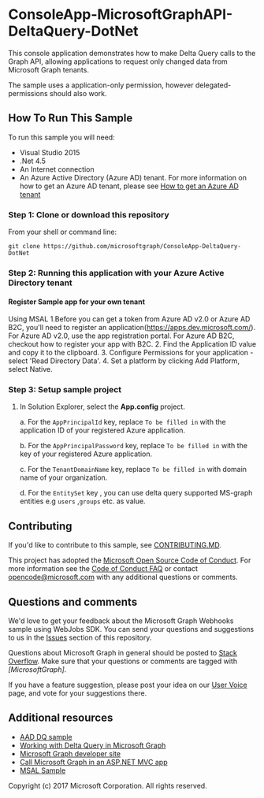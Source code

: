 # ConsoleApp-MicrosoftGraphAPI-DeltaQuery-DotNet

This console application demonstrates how to make Delta Query calls to the Graph API, allowing applications to request only changed data from Microsoft Graph tenants.

The sample uses a application-only permission, however delegated-permissions should also work.


## How To Run This Sample

To run this sample you will need:
- Visual Studio 2015
- .Net 4.5
- An Internet connection
- An Azure Active Directory (Azure AD) tenant. For more information on how to get an Azure AD tenant, please see [How to get an Azure AD tenant](https://azure.microsoft.com/en-us/documentation/articles/active-directory-howto-tenant/) 

### Step 1:  Clone or download this repository

From your shell or command line:

`git clone https://github.com/microsoftgraph/ConsoleApp-DeltaQuery-DotNet`

### Step 2:  Running this application with your Azure Active Directory tenant

#### Register Sample app for your own tenant

Using MSAL
1.Before you can get a token from Azure AD v2.0 or Azure AD B2C, you'll need to register an application(https://apps.dev.microsoft.com/). For Azure AD v2.0, use the app registration portal. For Azure AD B2C, checkout how to register your app with B2C.
2. Find the Application ID value and copy it to the clipboard.
3. Configure Permissions for your application - select 'Read Directory Data'.
4. Set a platform by clicking Add Platform, select Native.


###  Step 3: Setup sample project

1. In Solution Explorer, select the **App.config** project.

	a. For the `AppPrincipalId` key, replace `To be filled in` with the application ID of your registered Azure application.
	
	b. For the `AppPrincipalPassword` key, replace `To be filled in` with the key of your registered Azure application.  
	
	c. For the `TenantDomainName` key, replace `To be filled in` with domain name of your organization.

    d. For the `EntitySet` key , you can use delta query supported MS-graph entities e.g `users` ,`groups` etc. as value.

<a name="contributing"></a>
## Contributing ##

If you'd like to contribute to this sample, see [CONTRIBUTING.MD](/CONTRIBUTING.md).

This project has adopted the [Microsoft Open Source Code of Conduct](https://opensource.microsoft.com/codeofconduct/). For more information see the [Code of Conduct FAQ](https://opensource.microsoft.com/codeofconduct/faq/) or contact [opencode@microsoft.com](mailto:opencode@microsoft.com) with any additional questions or comments.

## Questions and comments

We'd love to get your feedback about the Microsoft Graph Webhooks sample using WebJobs SDK. You can send your questions and suggestions to us in the [Issues](https://github.com/microsoftgraph/ConsoleApp-DeltaQuery-DotNet/issues) section of this repository.

Questions about Microsoft Graph in general should be posted to [Stack Overflow](https://stackoverflow.com/questions/tagged/MicrosoftGraph). Make sure that your questions or comments are tagged with *[MicrosoftGraph]*.

If you have a feature suggestion, please post your idea on our [User Voice](https://officespdev.uservoice.com/) page, and vote for your suggestions there.

## Additional resources

* [AAD DQ sample](https://github.com/Azure-Samples/active-directory-dotnet-graphapi-diffquery)
* [Working with Delta Query in Microsoft Graph](https://developer.microsoft.com/en-us/graph/docs/concepts/delta_query_overview)
* [Microsoft Graph developer site](https://developer.microsoft.com/en-us/graph/)
* [Call Microsoft Graph in an ASP.NET MVC app](https://developer.microsoft.com/en-us/graph/docs/platform/aspnetmvc)
* [MSAL Sample](https://github.com/AzureAD/microsoft-authentication-library-for-dotnet)

Copyright (c) 2017 Microsoft Corporation. All rights reserved.